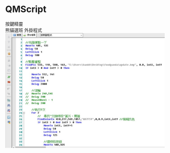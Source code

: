 # QMScript
按鍵精靈 
<br>
熊貓選班 外掛程式
<br>
![image](https://github.com/hank444tw/QMScript/blob/master/Banner.JPG)
